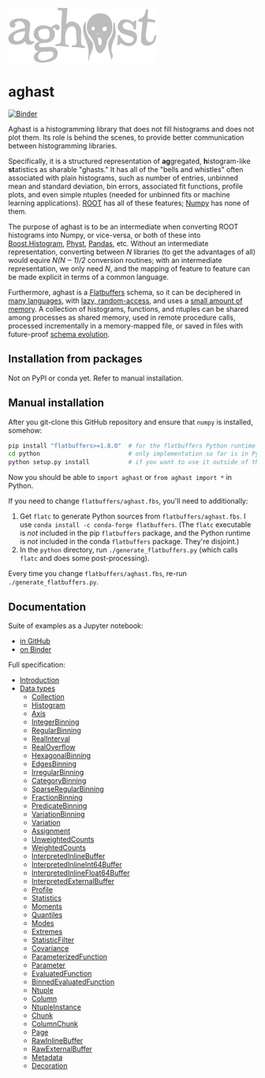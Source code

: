 ![](docs/source/logo-300px.png)

# aghast

[![Binder](https://mybinder.org/badge_logo.svg)](https://mybinder.org/v2/gh/diana-hep/aghast/binder-3?filepath=binder%2Fexamples.ipynb)

Aghast is a histogramming library that does not fill histograms and does not plot them. Its role is behind the scenes, to provide better communication between histogramming libraries.

Specifically, it is a structured representation of **ag**gregated, **h**istogram-like **st**atistics as sharable "ghasts." It has all of the "bells and whistles" often associated with plain histograms, such as number of entries, unbinned mean and standard deviation, bin errors, associated fit functions, profile plots, and even simple ntuples (needed for unbinned fits or machine learning applications). [ROOT](https://root.cern.ch/root/htmldoc/guides/users-guide/Histograms.html) has all of these features; [Numpy](https://docs.scipy.org/doc/numpy/reference/generated/numpy.histogram.html) has none of them.

The purpose of aghast is to be an intermediate when converting ROOT histograms into Numpy, or vice-versa, or both of these into [Boost.Histogram](https://github.com/boostorg/histogram), [Physt](https://physt.readthedocs.io/en/latest/index.html), [Pandas](https://pandas.pydata.org), etc. Without an intermediate representation, converting between _N_ libraries (to get the advantages of all) would equire _N(N  ‒ 1)/2_ conversion routines; with an intermediate representation, we only need _N_, and the mapping of feature to feature can be made explicit in terms of a common language.

Furthermore, aghast is a [Flatbuffers](http://google.github.io/flatbuffers/) schema, so it can be deciphered in [many languages](https://google.github.io/flatbuffers/flatbuffers_support.html), with [lazy, random-access](https://github.com/mzaks/FlatBuffersSwift/wiki/FlatBuffers-Explained), and uses a [small amount of memory](http://google.github.io/flatbuffers/md__benchmarks.html). A collection of histograms, functions, and ntuples can be shared among processes as shared memory, used in remote procedure calls, processed incrementally in a memory-mapped file, or saved in files with future-proof [schema evolution](https://google.github.io/flatbuffers/md__schemas.html).

## Installation from packages

Not on PyPI or conda yet. Refer to manual installation.

## Manual installation

After you git-clone this GitHub repository and ensure that `numpy` is installed, somehow:

```bash
pip install "flatbuffers>=1.8.0"  # for the flatbuffers Python runtime with Numpy interface
cd python                         # only implementation so far is in Python
python setup.py install           # if you want to use it outside of this directory
```

Now you should be able to `import aghast` or `from aghast import *` in Python.

If you need to change `flatbuffers/aghast.fbs`, you'll need to additionally:

   1. Get `flatc` to generate Python sources from `flatbuffers/aghast.fbs`. I use `conda install -c conda-forge flatbuffers`. (The `flatc` executable is _not_ included in the pip `flatbuffers` package, and the Python runtime is _not_ included in the conda `flatbuffers` package. They're disjoint.)
   2. In the `python` directory, run `./generate_flatbuffers.py` (which calls `flatc` and does some post-processing).

Every time you change `flatbuffers/aghast.fbs`, re-run `./generate_flatbuffers.py`.

## Documentation

Suite of examples as a Jupyter notebook:

   * [in GitHub](binder/examples.ipynb)
   * [on Binder](https://mybinder.org/v2/gh/diana-hep/aghast/binder-3?filepath=binder%2Fexamples.ipynb)

Full specification:

   * [Introduction](specification.adoc#introduction)
   * [Data types](specification.adoc#data-types)
      * [Collection](specification.adoc#collection)
      * [Histogram](specification.adoc#histogram)
      * [Axis](specification.adoc#axis)
      * [IntegerBinning](specification.adoc#integerbinning)
      * [RegularBinning](specification.adoc#regularbinning)
      * [RealInterval](specification.adoc#realinterval)
      * [RealOverflow](specification.adoc#realoverflow)
      * [HexagonalBinning](specification.adoc#hexagonalbinning)
      * [EdgesBinning](specification.adoc#edgesbinning)
      * [IrregularBinning](specification.adoc#irregularbinning)
      * [CategoryBinning](specification.adoc#categorybinning)
      * [SparseRegularBinning](specification.adoc#sparseregularbinning)
      * [FractionBinning](specification.adoc#fractionbinning)
      * [PredicateBinning](specification.adoc#predicatebinning)
      * [VariationBinning](specification.adoc#variationbinning)
      * [Variation](specification.adoc#variation)
      * [Assignment](specification.adoc#assignment)
      * [UnweightedCounts](specification.adoc#unweightedcounts)
      * [WeightedCounts](specification.adoc#weightedcounts)
      * [InterpretedInlineBuffer](specification.adoc#interpretedinlinebuffer)
      * [InterpretedInlineInt64Buffer](specification.adoc#interpretedinlineint64buffer)
      * [InterpretedInlineFloat64Buffer](specification.adoc#interpretedinlinefloat64buffer)
      * [InterpretedExternalBuffer](specification.adoc#interpretedexternalbuffer)
      * [Profile](specification.adoc#profile)
      * [Statistics](specification.adoc#statistics)
      * [Moments](specification.adoc#moments)
      * [Quantiles](specification.adoc#quantiles)
      * [Modes](specification.adoc#modes)
      * [Extremes](specification.adoc#extremes)
      * [StatisticFilter](specification.adoc#statisticfilter)
      * [Covariance](specification.adoc#covariance)
      * [ParameterizedFunction](specification.adoc#parameterizedfunction)
      * [Parameter](specification.adoc#parameter)
      * [EvaluatedFunction](specification.adoc#evaluatedfunction)
      * [BinnedEvaluatedFunction](specification.adoc#binnedevaluatedfunction)
      * [Ntuple](specification.adoc#ntuple)
      * [Column](specification.adoc#column)
      * [NtupleInstance](specification.adoc#ntupleinstance)
      * [Chunk](specification.adoc#chunk)
      * [ColumnChunk](specification.adoc#columnchunk)
      * [Page](specification.adoc#page)
      * [RawInlineBuffer](specification.adoc#rawinlinebuffer)
      * [RawExternalBuffer](specification.adoc#rawexternalbuffer)
      * [Metadata](specification.adoc#metadata)
      * [Decoration](specification.adoc#decoration)
